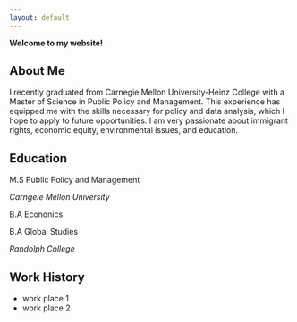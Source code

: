 ```yaml
---
layout: default
---
```


<link rel="stylesheet" href="assets/css/style.css">



**Welcome to my website!**

## About Me

I recently graduated from Carnegie Mellon University-Heinz College with a Master of Science in Public Policy and Management. This experience has equipped me with the skills necessary for policy and data analysis, which I hope to apply to future opportunities. I am very passionate about immigrant rights, economic equity, environmental issues, and education. 

## Education
M.S Public Policy and Management

*Carngeie Mellon University*

B.A Econonics

B.A Global Studies

*Randolph College*

## Work History
- work place 1
- work place 2
